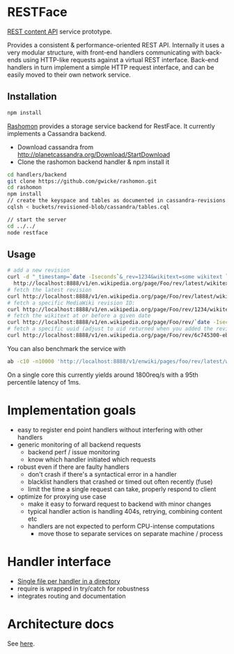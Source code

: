 RESTFace
========

[REST content
API](https://www.mediawiki.org/wiki/Requests_for_comment/Content_API) service prototype.

Provides a consistent & performance-oriented REST API. Internally it uses a
very modular structure, with front-end handlers communicating with back-ends
using HTTP-like requests against a virtual REST interface. Back-end handlers
in turn implement a simple HTTP request interface, and can be easily moved to
their own network service.

## Installation
```sh
npm install
```

[Rashomon](https://github.com/gwicke/rashomon) provides a storage service backend for RestFace. It currently implements a Cassandra backend.


- Download cassandra from
  <http://planetcassandra.org/Download/StartDownload>
- Clone the rashomon backend handler & npm install it
```sh
cd handlers/backend
git clone https://github.com/gwicke/rashomon.git
cd rashomon
npm install
// create the keyspace and tables as documented in cassandra-revisions.cql
cqlsh < buckets/revisioned-blob/cassandra/tables.cql

// start the server
cd ../../
node restface
```

Usage
-----
```sh
# add a new revision
curl -d "_timestamp=`date -Iseconds`&_rev=1234&wikitext=some wikitext `date -Iseconds`"\
  http://localhost:8888/v1/en.wikipedia.org/page/Foo/rev/latest/wikitext
# fetch the latest revision
curl http://localhost:8888/v1/en.wikipedia.org/page/Foo/rev/latest/wikitext
# fetch a specific MediaWiki revision ID:
curl http://localhost:8888/v1/en.wikipedia.org/page/Foo/rev/1234/wikitext
# fetch the wikitext at or before a given date
curl http://localhost:8888/v1/en.wikipedia.org/page/Foo/rev/`date -Iseconds`/wikitext
# fetch a specific uuid (adjust to uid returned when you added the revision)
curl http://localhost:8888/v1/en.wikipedia.org/page/Foo/rev/6c745300-eb62-11e0-9234-0123456789ab/wikitext
```
You can also benchmark the service with
```sh
ab -c10 -n10000 'http://localhost:8888/v1/enwiki/pages/foo/rev/latest/wikitext'
```
On a single core this currently yields around 1800req/s with a 95th percentile
latency of 1ms.

Implementation goals
====================
- easy to register end point handlers without interfering with other handlers
- generic monitoring of all backend requests
	- backend perf / issue monitoring
	- know which handler initiated which requests
- robust even if there are faulty handlers
	- don't crash if there's a syntactical error in a handler
	- blacklist handlers that crashed or timed out often recently (fuse)
	- limit the time a single request can take, properly respond to client
- optimize for proxying use case
	- make it easy to forward request to backend with minor changes
	- typical handler action is handling 404s, retrying, combining content etc
	- handlers are not expected to perform CPU-intense computations
		- move those to separate services on separate machine / process

Handler interface
=================
- [Single file per handler in a directory](https://github.com/gwicke/restface/blob/master/handlers/)
- require is wrapped in try/catch for robustness
- integrates routing and documentation

Architecture docs
=================

See [here](https://github.com/gwicke/restface/blob/master/doc/Architecture.md).

